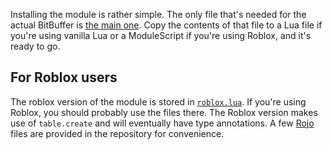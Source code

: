 Installing the module is rather simple. The only file that's needed for the actual BitBuffer is [the main one](https://github.com/Dekkonot/bitbuffer/blob/main/src/vanilla.lua). Copy the contents of that file to a Lua file if you're using vanilla Lua or a ModuleScript if you're using Roblox, and it's ready to go.

## For Roblox users

The roblox version of the module is stored in [`roblox.lua`](https://github.com/Dekkonot/bitbuffer/blob/main/src/roblox.lua). If you're using Roblox, you should probably use the files there. The Roblox version makes use of `table.create` and will eventually have type annotations. A few [Rojo](https://rojo.space/) files are provided in the repository for convenience.
